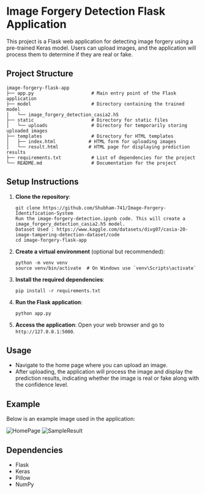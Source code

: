 # Image Forgery Detection Flask Application

This project is a Flask web application for detecting image forgery using a pre-trained Keras model. Users can upload images, and the application will process them to determine if they are real or fake.

## Project Structure

```
image-forgery-flask-app
├── app.py                     # Main entry point of the Flask application
├── model                      # Directory containing the trained model
│   └── image_forgery_detection_casia2.h5
├── static                     # Directory for static files
│   └── uploads                # Directory for temporarily storing uploaded images
├── templates                  # Directory for HTML templates
│   ├── index.html            # HTML form for uploading images
│   └── result.html           # HTML page for displaying prediction results
├── requirements.txt           # List of dependencies for the project
└── README.md                  # Documentation for the project
```

## Setup Instructions

1. **Clone the repository**:
   ```
   git clone https://github.com/Shubham-741/Image-Forgery-Identification-System
   Run the image-forgery-detection.ipynb code. This will create a image_forgery_detection_casia2.h5 model.
   Dataset Used : https://www.kaggle.com/datasets/divg07/casia-20-image-tampering-detection-dataset/code
   cd image-forgery-flask-app
   ```

2. **Create a virtual environment** (optional but recommended):
   ```
   python -m venv venv
   source venv/bin/activate  # On Windows use `venv\Scripts\activate`
   ```

3. **Install the required dependencies**:
   ```
   pip install -r requirements.txt
   ```

4. **Run the Flask application**:
   ```
   python app.py
   ```

5. **Access the application**:
   Open your web browser and go to `http://127.0.0.1:5000`.

## Usage

- Navigate to the home page where you can upload an image.
- After uploading, the application will process the image and display the prediction results, indicating whether the image is real or fake along with the confidence level.

## Example

Below is an example image used in the application:

![HomePage](static/images/HomePage.jpg)
![SampleResult](static/images/SampleResult.jpg)

## Dependencies

- Flask
- Keras
- Pillow
- NumPy